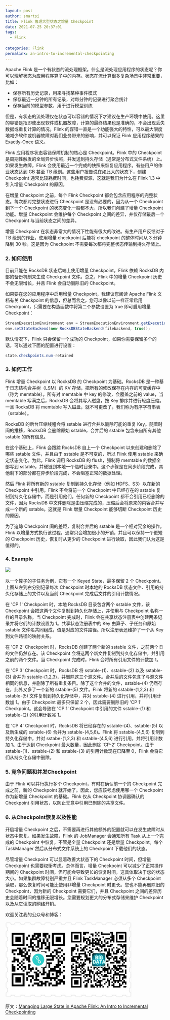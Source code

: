 ```yaml
---
layout: post
author: smartsi
title: Flink 管理大型状态之增量 Checkpoint
date: 2021-07-25 20:37:01
tags:
  - Flink

categories: Flink
permalink: an-intro-to-incremental-checkpointing
---
```


Apache Flink 是一个有状态的流处理框架。什么是流处理应用程序的状态呢？你可以理解状态为应用程序算子中的内存。状态在流计算很多复杂场景中非常重要，比如：
- 保存所有历史记录，用来寻找某种事件模式
- 保存最近一分钟的所有记录，对每分钟的记录进行聚合统计
- 保存当前的模型参数，用于进行模型训练

但是，有状态的流处理仅在状态可以容错的情况下才建议在生产环境中使用。这里的容错是指即使出现软件或机器故障，计算的最终结果也是准确的，不会出现丢失数据或重复计算的情况。Flink 的容错一直是一个功能强大的特性，可以最大限度地减少软件或机器故障对我们业务带来的影响，并可以保证 Flink 应用程序结果的  Exactly-Once 语义。

Flink 应用程序状态容错保障机制的核心是 Checkpoint。Flink 中的 Checkpoint 是周期性触发的全局异步快照，并发送到持久存储（通常是分布式文件系统）上。如果发生故障，Flink 会使用最近一个完成的快照来恢复应用程序。有些用户的作业状态达到 GB 甚至 TB 级别。这些用户报告说在如此大的状态下，创建 Checkpoint 通常比较耗费时间，也耗费资源，这就是我们为什么在 Flink 1.3 中引入增量 Checkpoint 的原因。

在增量 Checkpoint 之前，每个 Flink Checkpoint 都会包含应用程序的完整状态。每次都对完整状态进行 Checkpoint 是没有必要的，因为从一个 Checkpoint 到下一个 Checkpoint 的状态变化一般都不大，所以我们创建了增量 Checkpoint 功能。增量 Checkpoint 会维护每个 Checkpoint 之间的差异，并仅存储最后一个 Checkpoint 与当前状态之间的差异。

增量 Checkpoint 在状态非常大的情况下性能有很大的改进。有生产用户反馈对于 TB 级别的作业，使用增量 checkpoint 后能将 checkpoint 的整体时间从 3 分钟降到 30 秒。这是因为 Checkpoint 不需要每次都将完整状态传输到持久存储上。

### 2. 如何使用

目前只能在 RocksDB 状态后端上使用增量 Checkpoint，Flink 依赖 RocksDB 内部的备份机制来生成 Checkpoint 文件。总之，Flink 中的增量 Checkpoint 历史不会无限增长，并且 Flink 会自动删除旧的 Checkpoint。

如果要在您的应用程序中启用增量 Checkpoint，我建议您阅读 Apache Flink 文档有关 Checkpoint 的信息，但总而言之，您可以像以前一样正常启用 Checkpoint，只需要在构造函数中将第二个参数设置为 true 即可启用增量 Checkpoint：
```java
StreamExecutionEnvironment env = StreamExecutionEnvironment.getExecutionEnvironment();
env.setStateBackend(new RocksDBStateBackend(filebackend, true));
```
默认情况下，Flink 只会保留一个成功的 Checkpoint，如果你需要保留多个的话，可以通过下面的配置进行设置：
```java
state.checkpoints.num-retained
```
### 3. 如何工作

Flink 增量 Checkpoint 以 RocksDB 的 Checkpoint 为基础。RocksDB 是一种基于日志结构合并树（LSM）的 KV 存储，把所有的修改保存在内存的可变缓存中（称为 memtable）。所有对 memtable 中 key 的修改，会覆盖之前的 value，当 memtable 写满之后，RocksDB 会将其写入磁盘，按 Key 排序并进行轻度压缩。一旦 RocksDB 将 memtable 写入磁盘，就不可更改了，我们称为有序字符串表（sstable）。

RocksDB 的后台压缩线程会将 sstable 进行合并以删除可能的重复 Key。随着时间的推移，RocksDB 会删除原始 sstable，合并后的 sstable 包含来自所有其他 sstable 的所有信息。

在这个基础上，Flink 会跟踪 RocksDB 自上一个 Checkpoint 以来创建和删除了哪些 sstable 文件，并且由于 sstable 是不可变的，所以 Flink 使用 sstable 来确定状态变化。为此，Flink 调用 RocksDB 的 flush，强制将 memtable 的数据全部写到 sstable，并硬链到本地一个临时目录中。这个步骤是在同步阶段完成，其他剩下的部分都在异步阶段完成，不会阻塞正常的数据处理。

然后 Flink 将所有新的 sstable 复制到持久化存储（例如 HDFS、S3）以在新的 Checkpoint 中引用。Flink 不会将前一个 Checkpoint 中已经存在的 sstable 复制到持久化存储中，而是引用他们。任何新的 Checkpoint 都不会引用已经删除的文件，因为 RocksDB 中文件删除是由压缩完成的，压缩后会将原来的内容合并写成一个新的 sstable。这就是 Flink 增量 Checkpoint 能够切断 Checkpoint 历史的原因。

为了追踪 Checkpoint 间的差距，复制合并后的 sstable 是一个相对冗余的操作。Flink 以增量方式执行该过程，通常只会增加很小的开销，并且可以保持一个更短的 Checkpoint 历史，恢复时从更少的 Checkpoint 进行读取，因此我们认为这是值得的。

### 4. Example

![](https://github.com/sjf0115/ImageBucket/blob/main/Flink/an-intro-to-incremental-checkpointing-1.jpg?raw=true)

以一个算子的子任务为例，它有一个 Keyed State，最多保留 2 个 Checkpoint。上图从左到右分别记录每次 Checkpoint 时本地的 RocksDB 状态文件、引用的持久化存储上的文件以及当前 Checkpoint 完成后文件的引用计数情况。

在 'CP 1' Checkpoint 时，本地 RocksDB 目录包含两个 sstable 文件，该 Checkpoint 会把这两个文件复制到持久化存储上，并使用与 Checkpoint 名称一样的目录名称。当 Checkpoint 完成时，Flink 会在共享状态注册表中创建两条记录并将它们的计数设置为 1。共享状态注册表中的 Key 由算子、子任务和原始 sstable 文件名共同组成，值是对应的文件路径。所以注册表还维护了一个从 Key 到文件路径的映射关系。

在 'CP 2' Checkpoint 时，RocksDB 创建了两个新的 sstable 文件，之前两个旧的文件仍然存在。该 Checkpoint 会将这两个新文件复制到持久化存储中，并引用之前的两个文件。当 Checkpoint 完成时，Flink 会将所有引用文件的计数加 1。

在 'CP 3' Checkpoint 时，RocksDB 将 sstable-(1)、sstable-(2) 以及 sstable-(3) 合并为 sstable-(1,2,3)，并删除这三个源文件。合并后的文件包含了与源文件相同的信息，并删除了所有重复条目。除了这个合并的文件，sstable-(4) 仍然存在，此外又多了一个新的 sstable-(5) 文件。Flink 将新的 sstable-(1,2,3) 和 sstable-(5) 文件复制到持久化存储中，并对 sstable-(4) 进行引用，并将引用计数加 1。由于 Checkpoint 最多只保留 2 个，因此需要删除旧的 'CP 1' Checkpoint。这会导致在 'CP 1' Checkpoint 中引用的文件 sstable-(1) 和 sstable-(2) 的引用计数减 1。

在 'CP 4' Checkpoint 时，RocksDB 将已经存在的 sstable-(4)、sstable-(5) 以及新生成的 sstable-(6) 合并为 sstable-(4,5,6)。Flink 将 sstable-(4,5,6) 复制到持久化存储中，并对 sstabe-(1,2,3) 和 sstable-(4,5,6) 进行引用，并将引用计数加 1。由于达到 Checkpoint 最大数量，因此删除 'CP-2' Checkpoint。由于 sstable-(1)、sstable-(2) 和 sstable-(3) 的引用计数现在已降至 0，Flink 会将它们从持久化存储中删除。

### 5. 竞争问题和并发Checkpoint

由于 Flink 可以并行执行多个 Checkpoint，有时在确认前一个的 Checkpoint 完成之前，新的 Checkpoint 就开始了。因此，您应该考虑使用哪一个 Checkpoint 作为新增量 Checkpoint 的基础。Flink 仅从 Checkpoint 协调器确认的 Checkpoint 引用状态，以防止无意中引用已删除的共享文件。

### 6. 从Checkpoint恢复以及性能

开启增量 Checkpoint 之后，不需要再进行其他额外的配置就可以在发生故障时从状态中恢复。如果发生故障，Flink 的 JobManager 会通知所有 Task 从上一个完成的 Checkpoint 中恢复，不管是全量 Checkpoint 还是增量 Checkpoint。每个 TaskManager 然后从分布式文件系统上的 Checkpoint 下载他们的状态。

尽管增量 Checkpoint 可以显着改善大状态下的 Checkpoint 时间，但增量 Checkpoint 也需要权衡考虑。总体而言，增量 Checkpoint 可以减少了正常操作期间的 Checkpoint 时间，但可能会导致更长的恢复时间，这具体取决于您的状态大小。如果集群故障特别严重并且 Flink TaskManager 必须从多个 Checkpoint 读取，那么恢复时间可能比使用非增量 Checkpoint 时更长。您也不能再删除旧的 Checkpoint，因为新的 Checkpoint 需要它们，并且 Checkpoint 之间的差异历史会随着时间的推移无限增长。您需要规划更大的分布式存储来维护 Checkpoint 以及从它读取的网络开销。

欢迎关注我的公众号和博客：

![](https://github.com/sjf0115/ImageBucket/blob/main/Other/smartsi.jpg?raw=true)

原文：[Managing Large State in Apache Flink: An Intro to Incremental Checkpointing](https://flink.apache.org/features/2018/01/30/incremental-checkpointing.html)

